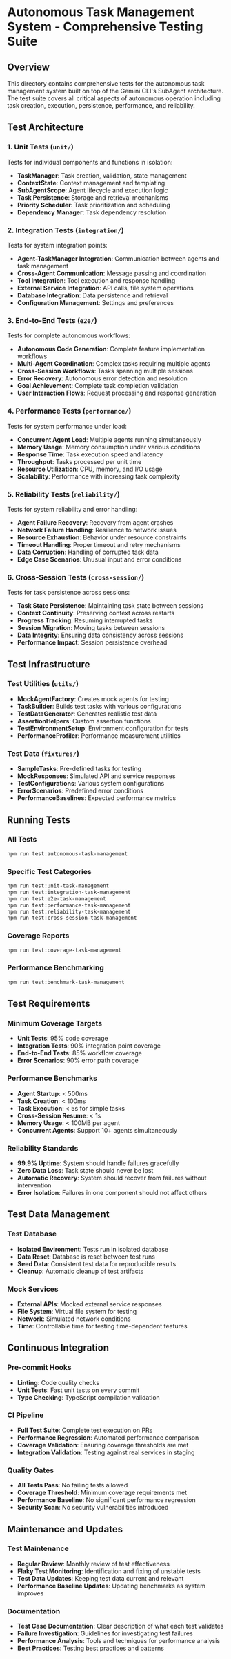 # Autonomous Task Management System - Comprehensive Testing Suite

## Overview

This directory contains comprehensive tests for the autonomous task management system built on top of the Gemini CLI's SubAgent architecture. The test suite covers all critical aspects of autonomous operation including task creation, execution, persistence, performance, and reliability.

## Test Architecture

### 1. Unit Tests (`unit/`)

Tests for individual components and functions in isolation:

- **TaskManager**: Task creation, validation, state management
- **ContextState**: Context management and templating
- **SubAgentScope**: Agent lifecycle and execution logic
- **Task Persistence**: Storage and retrieval mechanisms
- **Priority Scheduler**: Task prioritization and scheduling
- **Dependency Manager**: Task dependency resolution

### 2. Integration Tests (`integration/`)

Tests for system integration points:

- **Agent-TaskManager Integration**: Communication between agents and task management
- **Cross-Agent Communication**: Message passing and coordination
- **Tool Integration**: Tool execution and response handling
- **External Service Integration**: API calls, file system operations
- **Database Integration**: Data persistence and retrieval
- **Configuration Management**: Settings and preferences

### 3. End-to-End Tests (`e2e/`)

Tests for complete autonomous workflows:

- **Autonomous Code Generation**: Complete feature implementation workflows
- **Multi-Agent Coordination**: Complex tasks requiring multiple agents
- **Cross-Session Workflows**: Tasks spanning multiple sessions
- **Error Recovery**: Autonomous error detection and resolution
- **Goal Achievement**: Complete task completion validation
- **User Interaction Flows**: Request processing and response generation

### 4. Performance Tests (`performance/`)

Tests for system performance under load:

- **Concurrent Agent Load**: Multiple agents running simultaneously
- **Memory Usage**: Memory consumption under various conditions
- **Response Time**: Task execution speed and latency
- **Throughput**: Tasks processed per unit time
- **Resource Utilization**: CPU, memory, and I/O usage
- **Scalability**: Performance with increasing task complexity

### 5. Reliability Tests (`reliability/`)

Tests for system reliability and error handling:

- **Agent Failure Recovery**: Recovery from agent crashes
- **Network Failure Handling**: Resilience to network issues
- **Resource Exhaustion**: Behavior under resource constraints
- **Timeout Handling**: Proper timeout and retry mechanisms
- **Data Corruption**: Handling of corrupted task data
- **Edge Case Scenarios**: Unusual input and error conditions

### 6. Cross-Session Tests (`cross-session/`)

Tests for task persistence across sessions:

- **Task State Persistence**: Maintaining task state between sessions
- **Context Continuity**: Preserving context across restarts
- **Progress Tracking**: Resuming interrupted tasks
- **Session Migration**: Moving tasks between sessions
- **Data Integrity**: Ensuring data consistency across sessions
- **Performance Impact**: Session persistence overhead

## Test Infrastructure

### Test Utilities (`utils/`)

- **MockAgentFactory**: Creates mock agents for testing
- **TaskBuilder**: Builds test tasks with various configurations
- **TestDataGenerator**: Generates realistic test data
- **AssertionHelpers**: Custom assertion functions
- **TestEnvironmentSetup**: Environment configuration for tests
- **PerformanceProfiler**: Performance measurement utilities

### Test Data (`fixtures/`)

- **SampleTasks**: Pre-defined tasks for testing
- **MockResponses**: Simulated API and service responses
- **TestConfigurations**: Various system configurations
- **ErrorScenarios**: Predefined error conditions
- **PerformanceBaselines**: Expected performance metrics

## Running Tests

### All Tests

```bash
npm run test:autonomous-task-management
```

### Specific Test Categories

```bash
npm run test:unit-task-management
npm run test:integration-task-management
npm run test:e2e-task-management
npm run test:performance-task-management
npm run test:reliability-task-management
npm run test:cross-session-task-management
```

### Coverage Reports

```bash
npm run test:coverage-task-management
```

### Performance Benchmarking

```bash
npm run test:benchmark-task-management
```

## Test Requirements

### Minimum Coverage Targets

- **Unit Tests**: 95% code coverage
- **Integration Tests**: 90% integration point coverage
- **End-to-End Tests**: 85% workflow coverage
- **Error Scenarios**: 90% error path coverage

### Performance Benchmarks

- **Agent Startup**: < 500ms
- **Task Creation**: < 100ms
- **Task Execution**: < 5s for simple tasks
- **Cross-Session Resume**: < 1s
- **Memory Usage**: < 100MB per agent
- **Concurrent Agents**: Support 10+ agents simultaneously

### Reliability Standards

- **99.9% Uptime**: System should handle failures gracefully
- **Zero Data Loss**: Task state should never be lost
- **Automatic Recovery**: System should recover from failures without intervention
- **Error Isolation**: Failures in one component should not affect others

## Test Data Management

### Test Database

- **Isolated Environment**: Tests run in isolated database
- **Data Reset**: Database is reset between test runs
- **Seed Data**: Consistent test data for reproducible results
- **Cleanup**: Automatic cleanup of test artifacts

### Mock Services

- **External APIs**: Mocked external service responses
- **File System**: Virtual file system for testing
- **Network**: Simulated network conditions
- **Time**: Controllable time for testing time-dependent features

## Continuous Integration

### Pre-commit Hooks

- **Linting**: Code quality checks
- **Unit Tests**: Fast unit tests on every commit
- **Type Checking**: TypeScript compilation validation

### CI Pipeline

- **Full Test Suite**: Complete test execution on PRs
- **Performance Regression**: Automated performance comparison
- **Coverage Validation**: Ensuring coverage thresholds are met
- **Integration Validation**: Testing against real services in staging

### Quality Gates

- **All Tests Pass**: No failing tests allowed
- **Coverage Threshold**: Minimum coverage requirements met
- **Performance Baseline**: No significant performance regression
- **Security Scan**: No security vulnerabilities introduced

## Maintenance and Updates

### Test Maintenance

- **Regular Review**: Monthly review of test effectiveness
- **Flaky Test Monitoring**: Identification and fixing of unstable tests
- **Test Data Updates**: Keeping test data current and relevant
- **Performance Baseline Updates**: Updating benchmarks as system improves

### Documentation

- **Test Case Documentation**: Clear description of what each test validates
- **Failure Investigation**: Guidelines for investigating test failures
- **Performance Analysis**: Tools and techniques for performance analysis
- **Best Practices**: Testing best practices and patterns
